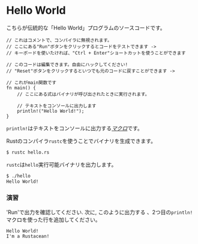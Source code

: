 # Hello World

こちらが伝統的な「Hello World」プログラムのソースコードです。

```rust,editable
// これはコメントで、コンパイラに無視されます。
// ここにある"Run"ボタンをクリックするとコードをテストできます ->
// キーボードを使いたければ、"Ctrl + Enter"ショートカットを使うことができます

// このコードは編集できます。自由にハックしてください!
// "Reset"ボタンをクリックするといつでも元のコードに戻すことができます ->

// これがmain関数です
fn main() {
    // ここにある式はバイナリが呼び出されたときに実行されます。

    // テキストをコンソールに出力します
    println!("Hello World!");
}
```

`println!`はテキストをコンソールに出力する[*マクロ*][macros]です。

Rustのコンパイラ`rustc`を使うことでバイナリを生成できます。

```bash
$ rustc hello.rs
```

`rustc`は`hello`実行可能バイナリを出力します。

```bash
$ ./hello
Hello World!
```

### 演習

'Run'で出力を確認してください. 次に, このように出力する
、2つ目の`println!`マクロを使った行を追加してください。

```text
Hello World!
I'm a Rustacean!
```

[macros]: macros.md
